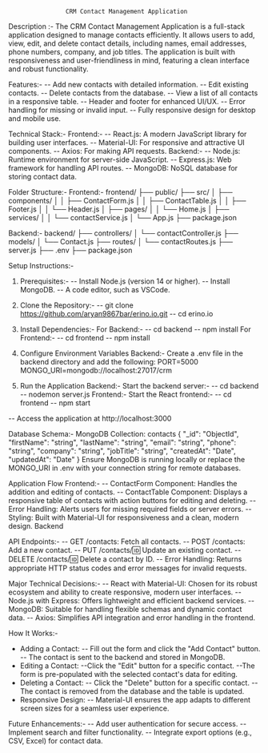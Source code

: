                     CRM Contact Management Application

Description :-
The CRM Contact Management Application is a full-stack application designed to manage contacts efficiently. It allows users to add, view, edit, and delete contact details, including names, email addresses, phone numbers, company, and job titles. The application is built with responsiveness and user-friendliness in mind, featuring a clean interface and robust functionality.

Features:-
-- Add new contacts with detailed information.
-- Edit existing contacts.
-- Delete contacts from the database.
-- View a list of all contacts in a responsive table.
-- Header and footer for enhanced UI/UX.
-- Error handling for missing or invalid input.
-- Fully responsive design for desktop and mobile use.

Technical Stack:-
Frontend:-
-- React.js: A modern JavaScript library for building user interfaces.
-- Material-UI: For responsive and attractive UI components.
-- Axios: For making API requests.
Backend:-
-- Node.js: Runtime environment for server-side JavaScript.
-- Express.js: Web framework for handling API routes.
-- MongoDB: NoSQL database for storing contact data.

Folder Structure:-
Frontend:-
frontend/
├── public/
├── src/
│   ├── components/
│   │   ├── ContactForm.js
│   │   ├── ContactTable.js
│   │   ├── Footer.js
│   │   └── Header.js
│   ├── pages/
│   │   └── Home.js
│   ├── services/
│   │   └── contactService.js
│   └── App.js
├── package.json

Backend:-
backend/
├── controllers/
│   └── contactController.js
├── models/
│   └── Contact.js
├── routes/
│   └── contactRoutes.js
├── server.js
├── .env
├── package.json


Setup Instructions:-
1. Prerequisites:-
-- Install Node.js (version 14 or higher).
-- Install MongoDB.
-- A code editor, such as VSCode.

2. Clone the Repository:-
-- git clone https://github.com/aryan9867bar/erino.io.git
-- cd erino.io

3. Install Dependencies:-
For Backend:-
-- cd backend
-- npm install
For Frontend:-
-- cd frontend
-- npm install

4. Configure Environment Variables
Backend:-
Create a .env file in the backend directory and add the following:
PORT=5000
MONGO_URI=mongodb://localhost:27017/crm

5. Run the Application
Backend:-
Start the backend server:-
-- cd backend
-- nodemon server.js
Frontend:-
Start the React frontend:-
-- cd frontend
-- npm start

-- Access the application at http://localhost:3000

Database Schema:-
MongoDB Collection: contacts
{
  "_id": "ObjectId",
  "firstName": "string",
  "lastName": "string",
  "email": "string",
  "phone": "string",
  "company": "string",
  "jobTitle": "string",
  "createdAt": "Date",
  "updatedAt": "Date"
}
Ensure MongoDB is running locally or replace the MONGO_URI in .env with your connection string for remote databases.


Application Flow
Frontend:-
-- ContactForm Component: Handles the addition and editing of contacts.
-- ContactTable Component: Displays a responsive table of contacts with action buttons for editing and deleting.
-- Error Handling: Alerts users for missing required fields or server errors.
-- Styling: Built with Material-UI for responsiveness and a clean, modern design.
Backend

API Endpoints:-
-- GET /contacts: Fetch all contacts.
-- POST /contacts: Add a new contact.
-- PUT /contacts/:id: Update an existing contact.
-- DELETE /contacts/:id: Delete a contact by ID.
-- Error Handling: Returns appropriate HTTP status codes and error messages for invalid requests.

Major Technical Decisions:-
-- React with Material-UI: Chosen for its robust ecosystem and ability to create responsive, modern user interfaces.
-- Node.js with Express: Offers lightweight and efficient backend services.
-- MongoDB: Suitable for handling flexible schemas and dynamic contact data.
-- Axios: Simplifies API integration and error handling in the frontend.


How It Works:-
- Adding a Contact:
-- Fill out the form and click the "Add Contact" button.
-- The contact is sent to the backend and stored in MongoDB.
- Editing a Contact:
--Click the "Edit" button for a specific contact.
--The form is pre-populated with the selected contact's data for editing.
- Deleting a Contact:
-- Click the "Delete" button for a specific contact.
-- The contact is removed from the database and the table is updated.
- Responsive Design:
-- Material-UI ensures the app adapts to different screen sizes for a seamless user experience.

Future Enhancements:-
-- Add user authentication for secure access.
-- Implement search and filter functionality.
-- Integrate export options (e.g., CSV, Excel) for contact data.